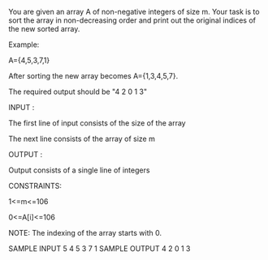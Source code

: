 You are given an array A of non-negative integers of size m. Your task is to sort the array in non-decreasing order and print out the original indices of the new sorted array.

Example:

A={4,5,3,7,1}

After sorting the new array becomes A={1,3,4,5,7}.

The required output should be "4 2 0 1 3"   

INPUT :

The first line of input consists of the size of the array

The next line consists of the array of size m

OUTPUT :

Output consists of a single line of integers

CONSTRAINTS:

1<=m<=106

0<=A[i]<=106

NOTE: The indexing of the array starts with 0.

SAMPLE INPUT 
5
4 5 3 7 1
SAMPLE OUTPUT 
4 2 0 1 3